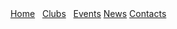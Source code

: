 <html>
<head>
  <meta charset="utf-8"/>
  <link rel="stylesheet" href="https://maxcdn.bootstrapcdn.com/bootstrap/3.3.6/css/bootstrap.min.css" integrity="sha384-1q8mTJOASx8j1Au+a5WDVnPi2lkFfwwEAa8hDDdjZlpLegxhjVME1fgjWPGmkzs7" crossorigin="anonymous">
  <link href='https://fonts.googleapis.com/css?family=Roboto:300,400,700' rel='stylesheet' type='text/css'>
  <link rel="stylesheet" type="text/css" href="main.css">
  </head>
<div class="navbar">
  <a href="#home">Home</a>
  <a href="#clubs">Clubs</a>
  <a href="#events">Events</a>
  <a href="#news">News</a>
  <a href="#contacts">Contacts</a>
</div>

<div class="main">

</div> 
     




